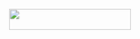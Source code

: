 <p align="center"><a href="https://dashboard.heroku.com/new?template=https://github.com/BWFTIME/AshishXMusic"> <img src="https://img.shields.io/badge/Deploy%20On%20Heroku-bringle?style=for-the-badge&logo=heroku" width="220" height="38.45"/></a></p>
